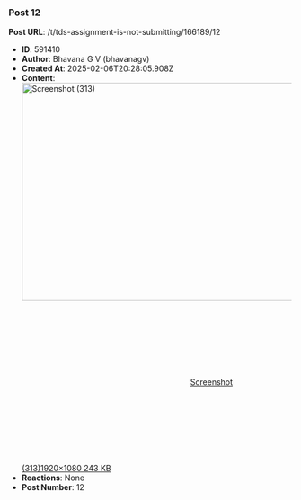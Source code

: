 ### Post 12
**Post URL**: /t/tds-assignment-is-not-submitting/166189/12
- **ID**: 591410
- **Author**: Bhavana G V (bhavanagv)
- **Created At**: 2025-02-06T20:28:05.908Z
- **Content**:  
  <div class="lightbox-wrapper"><a class="lightbox" href="https://europe1.discourse-cdn.com/flex013/uploads/iitm/original/3X/d/5/d51f4ef2faa1d935371f7b95e9d49a85435b481d.png" data-download-href="/uploads/short-url/upmMiZ8OcYksWdOArCnDkTjSw21.png?dl=1" title="Screenshot (313)" rel="noopener nofollow ugc"><img src="https://europe1.discourse-cdn.com/flex013/uploads/iitm/optimized/3X/d/5/d51f4ef2faa1d935371f7b95e9d49a85435b481d_2_690x388.png" alt="Screenshot (313)" data-base62-sha1="upmMiZ8OcYksWdOArCnDkTjSw21" width="690" height="388" srcset="https://europe1.discourse-cdn.com/flex013/uploads/iitm/optimized/3X/d/5/d51f4ef2faa1d935371f7b95e9d49a85435b481d_2_690x388.png, https://europe1.discourse-cdn.com/flex013/uploads/iitm/optimized/3X/d/5/d51f4ef2faa1d935371f7b95e9d49a85435b481d_2_1035x582.png 1.5x, https://europe1.discourse-cdn.com/flex013/uploads/iitm/optimized/3X/d/5/d51f4ef2faa1d935371f7b95e9d49a85435b481d_2_1380x776.png 2x" data-dominant-color="E8E6E7"><div class="meta"><svg class="fa d-icon d-icon-far-image svg-icon" aria-hidden="true"><use href="#far-image"></use></svg><span class="filename">Screenshot (313)</span><span class="informations">1920×1080 243 KB</span><svg class="fa d-icon d-icon-discourse-expand svg-icon" aria-hidden="true"><use href="#discourse-expand"></use></svg></div></a></div>
- **Reactions**: None
- **Post Number**: 12


